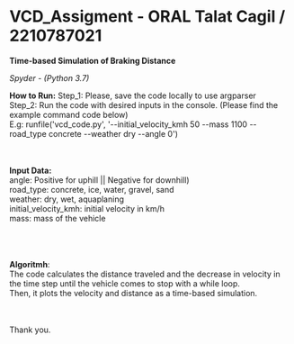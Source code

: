 # VCD_Assigment - ORAL Talat Cagil / 2210787021

**Time-based Simulation of Braking Distance**

_Spyder - (Python 3.7)_

**How to Run:**
Step_1: Please, save the code locally to use argparser<br />
Step_2: Run the code with desired inputs in the console. (Please find the example command code below)<br />
E.g: runfile('vcd_code.py', '--initial_velocity_kmh 50 --mass 1100 --road_type concrete --weather dry --angle 0')<br /><br /><br />

**Input Data:**<br />
  angle: Positive for uphill || Negative for downhill)<br />
  road_type: concrete, ice, water, gravel, sand<br />
  weather: dry, wet, aquaplaning<br />
  initial_velocity_kmh: initial velocity in km/h<br />
  mass: mass of the vehicle<br /><br /><br /><br />

**Algoritmh**:<br />
  The code calculates the distance traveled and the decrease in velocity in the time step until the vehicle comes to stop with a while loop.<br />
  Then, it plots the velocity and distance as a time-based simulation.<br /><br /><br />
  



Thank you.
